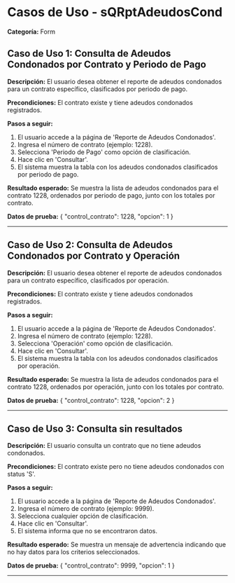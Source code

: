 # Casos de Uso - sQRptAdeudosCond

**Categoría:** Form

## Caso de Uso 1: Consulta de Adeudos Condonados por Contrato y Periodo de Pago

**Descripción:** El usuario desea obtener el reporte de adeudos condonados para un contrato específico, clasificados por periodo de pago.

**Precondiciones:**
El contrato existe y tiene adeudos condonados registrados.

**Pasos a seguir:**
1. El usuario accede a la página de 'Reporte de Adeudos Condonados'.
2. Ingresa el número de contrato (ejemplo: 1228).
3. Selecciona 'Periodo de Pago' como opción de clasificación.
4. Hace clic en 'Consultar'.
5. El sistema muestra la tabla con los adeudos condonados clasificados por periodo de pago.

**Resultado esperado:**
Se muestra la lista de adeudos condonados para el contrato 1228, ordenados por periodo de pago, junto con los totales por contrato.

**Datos de prueba:**
{ "control_contrato": 1228, "opcion": 1 }

---

## Caso de Uso 2: Consulta de Adeudos Condonados por Contrato y Operación

**Descripción:** El usuario desea obtener el reporte de adeudos condonados para un contrato específico, clasificados por operación.

**Precondiciones:**
El contrato existe y tiene adeudos condonados registrados.

**Pasos a seguir:**
1. El usuario accede a la página de 'Reporte de Adeudos Condonados'.
2. Ingresa el número de contrato (ejemplo: 1228).
3. Selecciona 'Operación' como opción de clasificación.
4. Hace clic en 'Consultar'.
5. El sistema muestra la tabla con los adeudos condonados clasificados por operación.

**Resultado esperado:**
Se muestra la lista de adeudos condonados para el contrato 1228, ordenados por operación, junto con los totales por contrato.

**Datos de prueba:**
{ "control_contrato": 1228, "opcion": 2 }

---

## Caso de Uso 3: Consulta sin resultados

**Descripción:** El usuario consulta un contrato que no tiene adeudos condonados.

**Precondiciones:**
El contrato existe pero no tiene adeudos condonados con status 'S'.

**Pasos a seguir:**
1. El usuario accede a la página de 'Reporte de Adeudos Condonados'.
2. Ingresa el número de contrato (ejemplo: 9999).
3. Selecciona cualquier opción de clasificación.
4. Hace clic en 'Consultar'.
5. El sistema informa que no se encontraron datos.

**Resultado esperado:**
Se muestra un mensaje de advertencia indicando que no hay datos para los criterios seleccionados.

**Datos de prueba:**
{ "control_contrato": 9999, "opcion": 1 }

---

